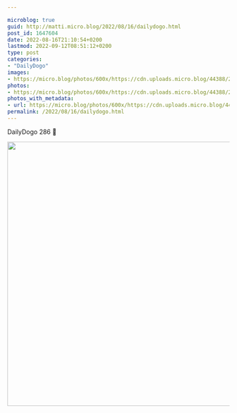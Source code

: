 ```yaml
---

microblog: true
guid: http://matti.micro.blog/2022/08/16/dailydogo.html
post_id: 1647604
date: 2022-08-16T21:10:54+0200
lastmod: 2022-09-12T08:51:12+0200
type: post
categories:
- "DailyDogo"
images:
- https://micro.blog/photos/600x/https://cdn.uploads.micro.blog/44388/2022/9a87290c9f.jpg
photos:
- https://micro.blog/photos/600x/https://cdn.uploads.micro.blog/44388/2022/9a87290c9f.jpg
photos_with_metadata:
- url: https://micro.blog/photos/600x/https://cdn.uploads.micro.blog/44388/2022/9a87290c9f.jpg
permalink: /2022/08/16/dailydogo.html
---
```

DailyDogo 286 🐶

<img src="https://micro.blog/photos/600x/https://blog.martin-haehnel.de/uploads/2022/9a87290c9f.jpg" width="600" height="600" alt="" />
